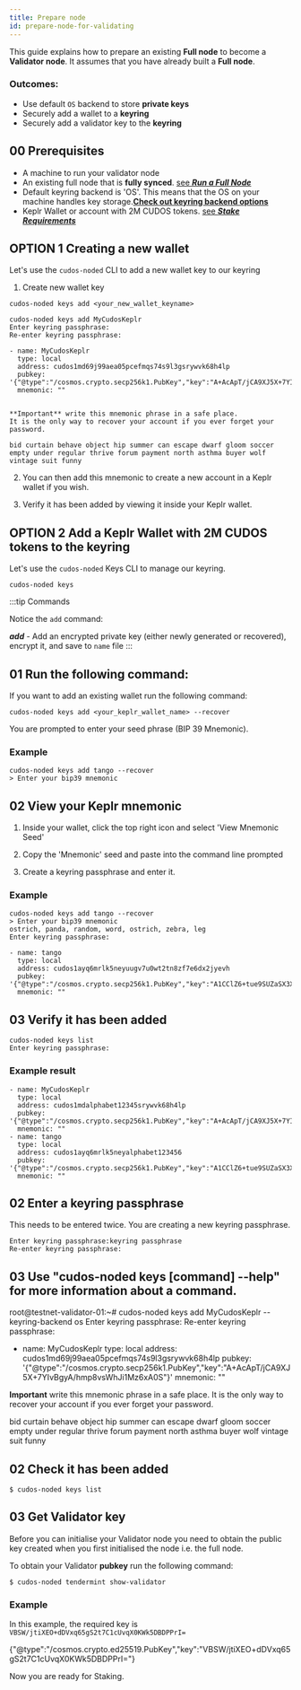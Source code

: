 ```yaml
---
title: Prepare node
id: prepare-node-for-validating
---
```


This guide explains how to prepare an existing **Full node** to become a **Validator node**. It assumes that you have already built a **Full node**. 

### Outcomes: 

* Use default `OS` backend to store **private keys**
* Securely add a wallet to a **keyring** 
* Securely add a validator key to the **keyring**

## 00 Prerequisites

* A machine to run your validator node
* An existing full node that is **fully synced**. [see ***Run a Full Node***](run-full-node)
* Default keyring backend is 'OS'. This means that the OS on your machine handles key storage.[**Check out keyring backend options**](/docs/node/security/key-management) 
* Keplr Wallet or account with 2M CUDOS tokens. [see ***Stake Requirements***](/docs/node/prerequisites/stake-req)

## OPTION 1 Creating a new wallet

Let's use the `cudos-noded` CLI to add a new wallet key to our keyring

1. Create new wallet key 

```shell
cudos-noded keys add <your_new_wallet_keyname>
```
```shell
cudos-noded keys add MyCudosKeplr
Enter keyring passphrase:
Re-enter keyring passphrase:

- name: MyCudosKeplr
  type: local
  address: cudos1md69j99aea05pcefmqs74s9l3gsrywvk68h4lp
  pubkey: '{"@type":"/cosmos.crypto.secp256k1.PubKey","key":"A+AcApT/jCA9XJ5X+7YIvBgyA/hmp8vsWhJi1Mz6xA0S"}'
  mnemonic: ""


**Important** write this mnemonic phrase in a safe place.
It is the only way to recover your account if you ever forget your password.

bid curtain behave object hip summer can escape dwarf gloom soccer empty under regular thrive forum payment north asthma buyer wolf vintage suit funny
```



2. You can then add this mnemonic to create a new account in a Keplr wallet if you wish. 

3. Verify it has been added by viewing it inside your Keplr wallet. 

## OPTION 2 Add a Keplr Wallet with 2M CUDOS tokens to the keyring

Let's use the `cudos-noded` Keys CLI to manage our keyring. 

```shell
cudos-noded keys
```
:::tip Commands 

Notice the `add` command:

***add*** - Add an encrypted private key (either newly generated or recovered), encrypt it, and save to `name` file
:::




## 01 Run the following command:

If you want to add an existing wallet run the following command:

```shell
cudos-noded keys add <your_keplr_wallet_name> --recover
```
You are prompted to enter your seed phrase (BIP 39 Mnemonic). 

### Example

```shell
cudos-noded keys add tango --recover
> Enter your bip39 mnemonic
```

## 02 View your Keplr mnemonic

1. Inside your wallet, click the top right icon and select  'View Mnemonic Seed'

2. Copy the 'Mnemonic' seed and paste into the command line prompted

3. Create a keyring passphrase and enter it. 

### Example

```shell
cudos-noded keys add tango --recover
> Enter your bip39 mnemonic
ostrich, panda, random, word, ostrich, zebra, leg
Enter keyring passphrase:

- name: tango
  type: local
  address: cudos1ayq6mrlk5neyuugv7u0wt2tn8zf7e6dx2jyevh
  pubkey: '{"@type":"/cosmos.crypto.secp256k1.PubKey","key":"A1CClZ6+tue9SUZaSX3X/JjWN7XCWgYYeh58RtPki+aP"}'
  mnemonic: ""
```

## 03 Verify it has been added 

```shell 
cudos-noded keys list
Enter keyring passphrase:
```
### Example result 

```shell
- name: MyCudosKeplr
  type: local
  address: cudos1mdalphabet12345srywvk68h4lp
  pubkey: '{"@type":"/cosmos.crypto.secp256k1.PubKey","key":"A+AcApT/jCA9XJ5X+7YIvBgyA/hmp8vsWhJi1Mz6xA0S"}'
  mnemonic: ""
- name: tango
  type: local
  address: cudos1ayq6mrlk5neyalphabet123456
  pubkey: '{"@type":"/cosmos.crypto.secp256k1.PubKey","key":"A1CClZ6+tue9SUZaSX3X/JjWN7XCWgYYeh58RtPki+aP"}'
  mnemonic: ""
```

## 02 Enter a keyring passphrase

This needs to be entered twice. You are creating a new keyring passphrase. 

```shell 
Enter keyring passphrase:keyring passphrase
Re-enter keyring passphrase:
```

## 03 Use "cudos-noded keys [command] --help" for more information about a command.
root@testnet-validator-01:~# cudos-noded keys add MyCudosKeplr --keyring-backend os
Enter keyring passphrase:
Re-enter keyring passphrase:

- name: MyCudosKeplr
  type: local
  address: cudos1md69j99aea05pcefmqs74s9l3gsrywvk68h4lp
  pubkey: '{"@type":"/cosmos.crypto.secp256k1.PubKey","key":"A+AcApT/jCA9XJ5X+7YIvBgyA/hmp8vsWhJi1Mz6xA0S"}'
  mnemonic: ""


**Important** write this mnemonic phrase in a safe place.
It is the only way to recover your account if you ever forget your password.

bid curtain behave object hip summer can escape dwarf gloom soccer empty under regular thrive forum payment north asthma buyer wolf vintage suit funny

## 02 Check it has been added

```shell
$ cudos-noded keys list
```

## 03 Get Validator key

<!-- Copy the `"key"` inside `"pubkey"` In the example below this is `A1CClZ6+tue9SUZaSX3X/JjWN7XCWgYYeh58RtPki+aP`

IN THE SSH SESSION 






```shell
- name: tango
  type: local
  address: cudos1ayq6mrlk5neyuugv7u0wt2tn8zf7e6dx2jyevh
  pubkey: '{"@type":"/cosmos.crypto.secp256k1.PubKey","key":"A1CClZ6+tue9SUZaSX3X/JjWN7XCWgYYeh58RtPki+aP"}'
  mnemonic: ""
```

 -->

Before you can initialise your Validator node you need to obtain the public key created when you first initialised the node i.e. the full node. 

To obtain your Validator **pubkey** run the following command:

```shell
$ cudos-noded tendermint show-validator
```

### Example

In this example, the required key is `VBSW/jtiXEO+dDVxq65gS2t7C1cUvqX0KWk5DBDPPrI=`

{"@type":"/cosmos.crypto.ed25519.PubKey","key":"VBSW/jtiXEO+dDVxq65gS2t7C1cUvqX0KWk5DBDPPrI="}

Now you are ready for Staking.











